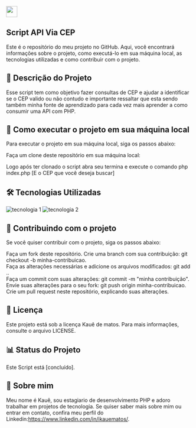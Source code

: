 <img src="https://raw.githubusercontent.com/MartinHeinz/MartinHeinz/master/wave.gif" width="30px">

## Script API Via CEP
Este é o repositório do meu projeto no GitHub. Aqui, você encontrará informações sobre o projeto, como executá-lo em sua máquina local, as tecnologias utilizadas e como contribuir com o projeto.

## 📝 Descrição do Projeto
Esse script tem como objetivo fazer consultas de CEP  e ajudar a identificar se o CEP  valido ou não contudo e importante ressaltar que esta sendo também minha fonte de aprendizado para cada vez mais aprender a como consumir uma API com PHP.

## 🚀 Como executar o projeto em sua máquina local
Para executar o projeto em sua máquina local, siga os passos abaixo:

Faça um clone deste repositório em sua máquina local:

Logo após ter clonado o script abra seu termina e execute o comando php index.php [E o CEP  que você deseja buscar]

## 🛠️ Tecnologias Utilizadas
<img src="https://img.shields.io/badge/-tecnologia%201-007ACC?style=flat-square&logo=PHP&logoColor=white" alt="tecnologia 1">
<img src="https://img.shields.io/badge/-tecnologia%202-007ACC?style=flat-square&logo=Composer&logoColor=white" alt="tecnologia 2">

## 🤝 Contribuindo com o projeto
Se você quiser contribuir com o projeto, siga os passos abaixo:

Faça um fork deste repositório.
Crie uma branch com sua contribuição: git checkout -b minha-contribuicao.<br>
Faça as alterações necessárias e adicione os arquivos modificados: git add .. <br>
Faça um commit com suas alterações: git commit -m "minha contribuição". <br>
Envie suas alterações para o seu fork: git push origin minha-contribuicao. <br>
Crie um pull request neste repositório, explicando suas alterações.

## 📝 Licença
Este projeto está sob a licença Kauê de matos. Para mais informações, consulte o arquivo LICENSE.

## 📊 Status do Projeto
Este Script está [concluído].

## 📌 Sobre mim
Meu nome é Kauê, sou estagiario de desenvolvimento PHP e adoro trabalhar em projetos de tecnologia. Se quiser saber mais sobre mim ou entrar em contato, confira meu perfil do Linkedin:https://www.linkedin.com/in/ikauematos/.
